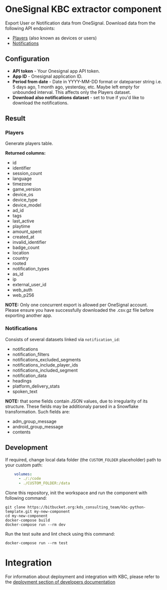 # OneSignal KBC extractor component
Export User or Notification data from OneSignal. Download data from the following API endpoints:

- [Players](https://documentation.onesignal.com/reference#csv-export) (also known as devices or users)
- [Notifications](https://documentation.onesignal.com/reference#view-notifications)


## Configuration

- **API token** - Your Onesignal app API token.
- **App ID** - Onesignal application ID. 
- **Period from date** - Date in YYYY-MM-DD format or dateparser string i.e. 5 days ago, 1 month ago, yesterday, etc. Maybe left empty for unbounded interval. This affects only the Players dataset.
- **Download also notifications dataset** - set to true if you'd like to download the notifications.


## Result
### Players
Generate players table. 

**Returned columns:**

- id
- identifier
- session_count
- language
- timezone
- game_version
- device_os
- device_type
- device_model
- ad_id
- tags
- last_active
- playtime
- amount_spent
- created_at
- invalid_identifier
- badge_count
- location
- country
- rooted
- notification_types
- as_id
- ip
- external_user_id
- web_auth
- web_p256

**NOTE:** Only one concurrent export is allowed per OneSignal account. Please ensure you have successfully downloaded the .csv.gz file before exporting another app.

### Notifications
Consists of several datasets linked via `notification_id`:

- notifications
- notification_filters
- notifications_excluded_segments
- notifications_include_player_ids
- notifications_included_segment
- notification_data
- headings
- platform_delivery_stats
- spoken_text


**NOTE:** that some fields contain JSON values, due to irregularity of its structure. These fields may be additionaly parsed in a Snowflake transformation.
Such fields are:

- adm_group_message
- android_group_message
- contents
 
## Development

If required, change local data folder (the `CUSTOM_FOLDER` placeholder) path to your custom path:
```yaml
    volumes:
      - ./:/code
      - ./CUSTOM_FOLDER:/data
```

Clone this repository, init the workspace and run the component with following command:
```
git clone https://bitbucket.org:kds_consulting_team/kbc-python-template.git my-new-component
cd my-new-component
docker-compose build
docker-compose run --rm dev
```

Run the test suite and lint check using this command:

```
docker-compose run --rm test
```

# Integration

For information about deployment and integration with KBC, please refer to the [deployment section of developers documentation](https://developers.keboola.com/extend/component/deployment/) 